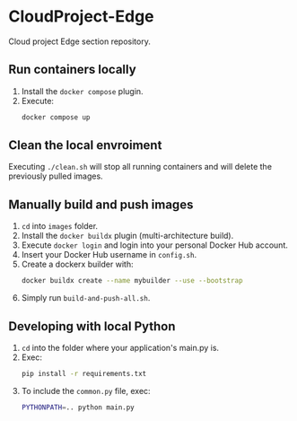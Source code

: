 # CloudProject-Edge
Cloud project Edge section repository.

## Run containers locally
1. Install the `docker compose` plugin.
2. Execute:
	```bash
	docker compose up
	```

## Clean the local envroiment
Executing `./clean.sh` will stop all running containers and will delete the previously pulled images.

## Manually build and push images
1. `cd` into `images` folder.
2. Install the `docker buildx` plugin (multi-architecture build).
3. Execute `docker login` and login into your personal Docker Hub account.
4. Insert your Docker Hub username in `config.sh`.
5. Create a dockerx builder with:
	```bash
	docker buildx create --name mybuilder --use --bootstrap
	```
6. Simply run `build-and-push-all.sh`.

## Developing with local Python
1. `cd` into the folder where your application's main.py is.
2. Exec:
	```bash
	pip install -r requirements.txt
	```
3. To include the `common.py` file, exec:
	```bash
	PYTHONPATH=.. python main.py
	```
